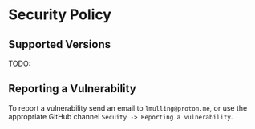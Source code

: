 # Security Policy

## Supported Versions

TODO:

## Reporting a Vulnerability

To report a vulnerability send an email to `lmulling@proton.me`, or use the appropriate GitHub channel `Secuity -> Reporting a vulnerability`.
